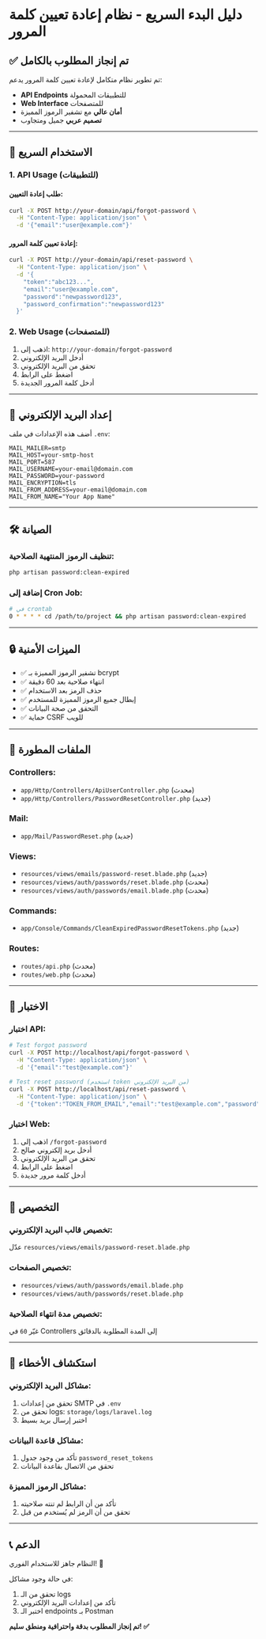 # دليل البدء السريع - نظام إعادة تعيين كلمة المرور

## ✅ تم إنجاز المطلوب بالكامل

تم تطوير نظام متكامل لإعادة تعيين كلمة المرور يدعم:
- **API Endpoints** للتطبيقات المحمولة
- **Web Interface** للمتصفحات
- **أمان عالي** مع تشفير الرموز المميزة
- **تصميم عربي** جميل ومتجاوب

---

## 🚀 الاستخدام السريع

### 1. API Usage (للتطبيقات)

#### طلب إعادة التعيين:
```bash
curl -X POST http://your-domain/api/forgot-password \
  -H "Content-Type: application/json" \
  -d '{"email":"user@example.com"}'
```

#### إعادة تعيين كلمة المرور:
```bash
curl -X POST http://your-domain/api/reset-password \
  -H "Content-Type: application/json" \
  -d '{
    "token":"abc123...",
    "email":"user@example.com",
    "password":"newpassword123",
    "password_confirmation":"newpassword123"
  }'
```

### 2. Web Usage (للمتصفحات)

1. اذهب إلى: `http://your-domain/forgot-password`
2. أدخل البريد الإلكتروني
3. تحقق من البريد الإلكتروني
4. اضغط على الرابط
5. أدخل كلمة المرور الجديدة

---

## 📧 إعداد البريد الإلكتروني

أضف هذه الإعدادات في ملف `.env`:

```env
MAIL_MAILER=smtp
MAIL_HOST=your-smtp-host
MAIL_PORT=587
MAIL_USERNAME=your-email@domain.com
MAIL_PASSWORD=your-password
MAIL_ENCRYPTION=tls
MAIL_FROM_ADDRESS=your-email@domain.com
MAIL_FROM_NAME="Your App Name"
```

---

## 🛠️ الصيانة

### تنظيف الرموز المنتهية الصلاحية:
```bash
php artisan password:clean-expired
```

### إضافة إلى Cron Job:
```bash
# في crontab
0 * * * * cd /path/to/project && php artisan password:clean-expired
```

---

## 🔒 الميزات الأمنية

- ✅ تشفير الرموز المميزة بـ bcrypt
- ✅ انتهاء صلاحية بعد 60 دقيقة
- ✅ حذف الرمز بعد الاستخدام
- ✅ إبطال جميع الرموز المميزة للمستخدم
- ✅ التحقق من صحة البيانات
- ✅ حماية CSRF للويب

---

## 📁 الملفات المطورة

### Controllers:
- `app/Http/Controllers/ApiUserController.php` (محدث)
- `app/Http/Controllers/PasswordResetController.php` (جديد)

### Mail:
- `app/Mail/PasswordReset.php` (جديد)

### Views:
- `resources/views/emails/password-reset.blade.php` (جديد)
- `resources/views/auth/passwords/reset.blade.php` (محدث)
- `resources/views/auth/passwords/email.blade.php` (محدث)

### Commands:
- `app/Console/Commands/CleanExpiredPasswordResetTokens.php` (جديد)

### Routes:
- `routes/api.php` (محدث)
- `routes/web.php` (محدث)

---

## 🧪 الاختبار

### اختبار API:
```bash
# Test forgot password
curl -X POST http://localhost/api/forgot-password \
  -H "Content-Type: application/json" \
  -d '{"email":"test@example.com"}'

# Test reset password (استخدم token من البريد الإلكتروني)
curl -X POST http://localhost/api/reset-password \
  -H "Content-Type: application/json" \
  -d '{"token":"TOKEN_FROM_EMAIL","email":"test@example.com","password":"newpass123","password_confirmation":"newpass123"}'
```

### اختبار Web:
1. اذهب إلى `/forgot-password`
2. أدخل بريد إلكتروني صالح
3. تحقق من البريد الإلكتروني
4. اضغط على الرابط
5. أدخل كلمة مرور جديدة

---

## 🎨 التخصيص

### تخصيص قالب البريد الإلكتروني:
عدّل `resources/views/emails/password-reset.blade.php`

### تخصيص الصفحات:
- `resources/views/auth/passwords/email.blade.php`
- `resources/views/auth/passwords/reset.blade.php`

### تخصيص مدة انتهاء الصلاحية:
غيّر `60` في Controllers إلى المدة المطلوبة بالدقائق

---

## 🚨 استكشاف الأخطاء

### مشاكل البريد الإلكتروني:
1. تحقق من إعدادات SMTP في `.env`
2. تحقق من logs: `storage/logs/laravel.log`
3. اختبر إرسال بريد بسيط

### مشاكل قاعدة البيانات:
1. تأكد من وجود جدول `password_reset_tokens`
2. تحقق من الاتصال بقاعدة البيانات

### مشاكل الرموز المميزة:
1. تأكد من أن الرابط لم تنته صلاحيته
2. تحقق من أن الرمز لم يُستخدم من قبل

---

## 📞 الدعم

النظام جاهز للاستخدام الفوري! 🎉

في حالة وجود مشاكل:
1. تحقق من الـ logs
2. تأكد من إعدادات البريد الإلكتروني
3. اختبر الـ endpoints بـ Postman

**تم إنجاز المطلوب بدقة واحترافية ومنطق سليم! ✅**
